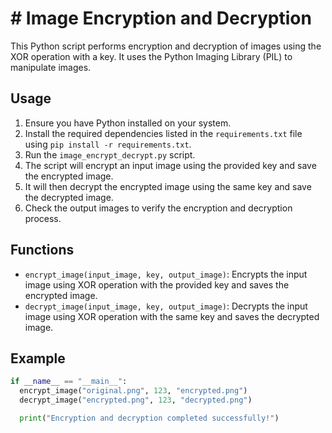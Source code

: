 # # Image Encryption and Decryption

This Python script performs encryption and decryption of images using the XOR operation with a key. It uses the Python Imaging Library (PIL) to manipulate images.

## Usage

1. Ensure you have Python installed on your system.
2. Install the required dependencies listed in the `requirements.txt` file using `pip install -r requirements.txt`.
3. Run the `image_encrypt_decrypt.py` script.
4. The script will encrypt an input image using the provided key and save the encrypted image.
5. It will then decrypt the encrypted image using the same key and save the decrypted image.
6. Check the output images to verify the encryption and decryption process.

## Functions

- `encrypt_image(input_image, key, output_image)`: Encrypts the input image using XOR operation with the provided key and saves the encrypted image.
- `decrypt_image(input_image, key, output_image)`: Decrypts the input image using XOR operation with the same key and saves the decrypted image.

## Example

```python
if __name__ == "__main__":
  encrypt_image("original.png", 123, "encrypted.png")
  decrypt_image("encrypted.png", 123, "decrypted.png")

  print("Encryption and decryption completed successfully!")
